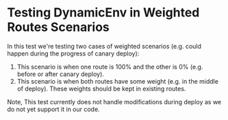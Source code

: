 # Testing DynamicEnv in Weighted Routes Scenarios

In this test we're testing two cases of weighted scenarios (e.g. could happen
during the progress of canary deploy):

1. This scenario is when one route is 100% and the other is 0% (e.g. before or
   after canary deploy).
2. This scenario is when both routes have some weight (e.g. in the middle of
   deploy). These weights should be kept in existing routes.

Note, This test currently does not handle modifications during deploy as we do
not yet support it in our code.
